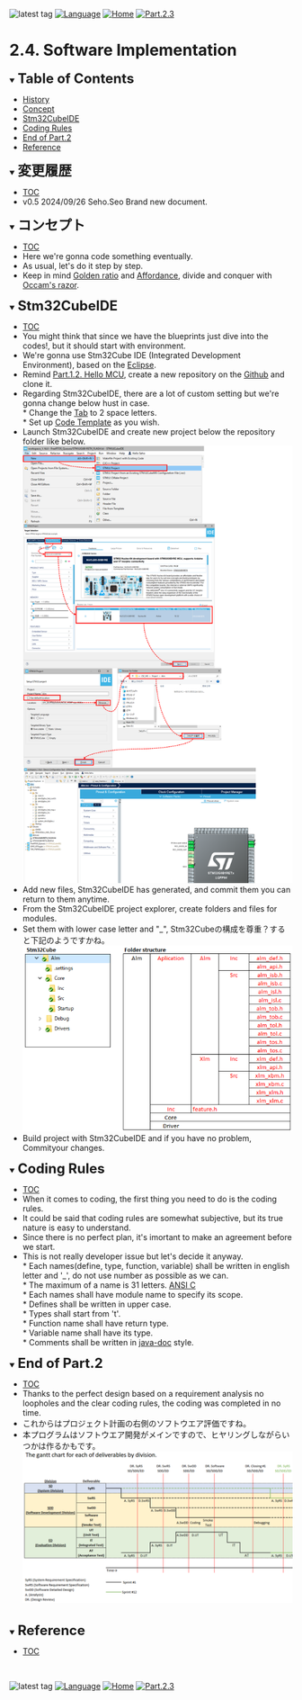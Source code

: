![latest tag](https://img.shields.io/github/v/tag/gtuja/CSC_MS.svg?color=brightgreen)
[![Language](https://img.shields.io/badge/Language-%E6%97%A5%E6%9C%AC%E8%AA%9E-brightgreen)](https://github.com/gtuja/CSC_MS/blob/main/Part2/4.SoftwareImplementation.md)
[![Home](https://img.shields.io/badge/Home-Readme-brightgreen)](https://github.com/gtuja/CSC_MS/blob/main/README_en.md)
[![Part.2.3](https://img.shields.io/badge/Prev-Part.2.3-brightgreen)](https://github.com/gtuja/CSC_MS/blob/main/Part2/3.SoftwareDesign_en.md)

# 2.4. Software Implementation

<div id="toc"></div>
<details open>
<summary><font size="5"><b>Table of Contents</b></font></summary>

- [History](#history)
- [Concept](#Concept)
- [Stm32CubeIDE](#Stm32CubeIDE)
- [Coding Rules](#coding_rules)
- [End of Part.2](#end_of_part2)
- [Reference](#Reference)

</details>

<div id="history"></div>
<details open>
<summary><font size="5"><b>変更履歴</b></font></summary> 

- [TOC](#toc)
- v0.5 2024/09/26 Seho.Seo Brand new document.

</details>

<div id="Concept"></div>
<details open>
<summary><font size="5"><b>コンセプト</b></font></summary>

- [TOC](#toc)
- Here we're gonna code something eventually.
- As usual, let's do it step by step.
- Keep in mind [Golden ratio](https://en.m.wikipedia.org/wiki/Golden_ratio) and [Affordance](https://en.m.wikipedia.org/wiki/Affordance), divide and conquer with [Occam's razor](https://en.m.wikipedia.org/wiki/Occam%27s_razor). 

</details>

<div id="Stm32CubeIDE"></div>
<details open>
<summary><font size="5"><b>Stm32CubeIDE</b></font></summary>

- [TOC](#toc)
- You might think that since we have the blueprints just dive into the codes!, but it should start with environment.
- We're gonna use Stm32Cube IDE (Integrated Development Environment), based on the [Eclipse](https://www.eclipse.org/).
- Remind [Part.1.2. Hello MCU](https://github.com/gtuja/CSC_MS/blob/main/Part1/2.Hello%20MCU.md), create a new repository on the [Github](https://github.com/) and clone it.
- Regarding Stm32CubeIDE, there are a lot of custom setting but we're gonna change below hust in case.<br>
\* Change the [Tab](https://stackoverflow.com/questions/407929/how-do-i-change-eclipse-to-use-spaces-instead-of-tabs) to 2 space letters.<br>
\* Set up [Code Template](https://help.eclipse.org/latest/index.jsp?topic=%2Forg.eclipse.cdt.doc.user%2Freference%2Fcdt_u_c_code_templates_pref.htm) as you wish.<br>
- Launch Stm32CubeIDE and create new project below the repository folder like below.<br>
![Hello ALM](https://github.com/gtuja/CSC_MS/blob/main/Resources/Part2/Part2_HelloALM.png)<br>
- Add new files, Stm32CubeIDE has generated, and commit them you can return to them anytime.
- From the Stm32CubeIDE project explorer, create folders and files for modules.<br>
- Set them with lower case letter and "_", Stm32Cubeの構成を尊重？すると下記のようですかね。<br>
![Hello ALM](https://github.com/gtuja/CSC_MS/blob/main/Resources/Part2/Part2_HelloALM_FolderStructure.png)<br>
- Build project with Stm32CubeIDE and if you have no problem, Commityour changes.

</details>

<div id="coding_rules"></div>
<details open>
<summary><font size="5"><b>Coding Rules</b></font></summary>

- [TOC](#toc)
- When it comes to coding, the first thing you need to do is the coding rules.
- It could be said that coding rules are somewhat subjective, but its true nature is easy to understand.
- Since there is no perfect plan, it's imortant to make an agreement before we start.
- This is not really developer issue but let's decide it anyway.<br>
\* Each names(define, type, function, variable) shall be written in english letter and '_', do not use number as possible as we can.<br>
\* The maximum of a name is 31 letters. [ANSI C](https://ja.wikipedia.org/wiki/ANSI_C)<br>
\* Each names shall have module name to specify its scope.<br>
\* Defines shall be written in upper case.<br>
\* Types shall start from 't'.<br>
\* Function name shall have return type.<br>
\* Variable name shall have its type.<br>
\* Comments shall be written in [java-doc](https://en.wikipedia.org/wiki/Javadoc) style.<br>
</details>

<div id="end_of_part2"></div>
<details open>
<summary><font size="5"><b>End of Part.2</b></font></summary>

- [TOC](#toc)
- Thanks to the perfect design based on a requirement analysis no loopholes and the clear coding rules, the coding was completed in no time.
- これからはプロジェクト計画の右側のソフトウエア評価ですね。
- 本プログラムはソフトウエア開発がメインですので、ヒヤリングしながらいつかは作るかもです。<br>
![gantt_chart_deliverables_by_division](https://github.com/gtuja/CSC_MS/blob/main/Resources/Part1/Part1_gantt_chart_deliverables_by_division.png)<br>

</details>
<br>

<div id="Reference"></div>
<details open>
<summary><font size="5"><b>Reference</b></font></summary>

- [TOC](#toc)

</details>
<br>

![latest tag](https://img.shields.io/github/v/tag/gtuja/CSC_MS.svg?color=brightgreen)
[![Language](https://img.shields.io/badge/Language-%E6%97%A5%E6%9C%AC%E8%AA%9E-brightgreen)](https://github.com/gtuja/CSC_MS/blob/main/Part2/4.SoftwareImplementation.md)
[![Home](https://img.shields.io/badge/Home-Readme-brightgreen)](https://github.com/gtuja/CSC_MS/blob/main/README_en.md)
[![Part.2.3](https://img.shields.io/badge/Prev-Part.2.3-brightgreen)](https://github.com/gtuja/CSC_MS/blob/main/Part2/3.SoftwareDesign_en.md)
